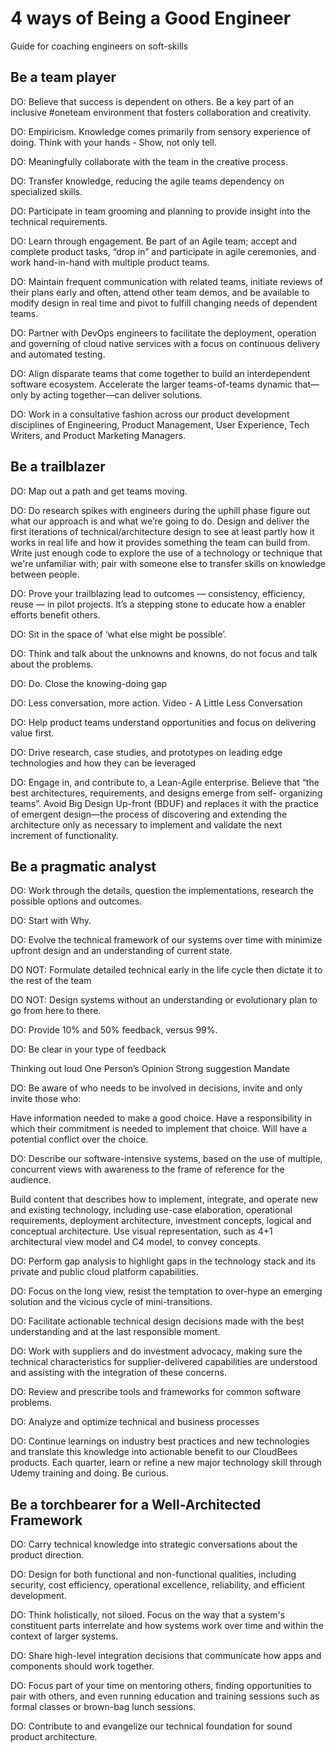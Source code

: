 # 4 ways of Being a Good Engineer

Guide for coaching engineers on soft-skills

## Be a team player

DO: Believe that success is dependent on others. Be a key part of an inclusive #oneteam environment
that fosters collaboration and creativity.

DO: Empiricism. Knowledge comes primarily from sensory experience of doing. Think with your hands -
Show, not only tell.

DO: Meaningfully collaborate with the team in the creative process.

DO: Transfer knowledge, reducing the agile teams dependency on specialized skills.

DO: Participate in team grooming and planning to provide insight into the technical requirements.

DO: Learn through engagement. Be part of an Agile team; accept and complete product tasks, “drop in”
and participate in agile ceremonies, and work hand-in-hand with multiple product teams.

DO: Maintain frequent communication with related teams, initiate reviews of their plans early and
often, attend other team demos, and be available to modify design in real time and pivot to fulfill
changing needs of dependent teams.

DO: Partner with DevOps engineers to facilitate the deployment, operation and governing of cloud
native services with a focus on continuous delivery and automated testing.

DO: Align disparate teams that come together to build an interdependent software ecosystem.
Accelerate the larger teams-of-teams dynamic that—only by acting together—can deliver solutions.

DO: Work in a consultative fashion across our product development disciplines of Engineering,
Product Management, User Experience, Tech Writers, and Product Marketing Managers.

## Be a trailblazer

DO: Map out a path and get teams moving.

DO: Do research spikes with engineers during the uphill phase figure out what our approach is and
what we’re going to do. Design and deliver the first iterations of technical/architecture design to
see at least partly how it works in real life and how it provides something the team can build from.
Write just enough code to explore the use of a technology or technique that we're unfamiliar with;
pair with someone else to transfer skills on knowledge between people.

DO: Prove your trailblazing lead to outcomes — consistency, efficiency, reuse — in pilot projects.
It’s a stepping stone to educate how a enabler efforts benefit others.

DO: Sit in the space of ‘what else might be possible’.

DO: Think and talk about the unknowns and knowns, do not focus and talk about the problems.

DO: Do. Close the knowing-doing gap

DO: Less conversation, more action. Video - A Little Less Conversation

DO: Help product teams understand opportunities and focus on delivering value first.

DO: Drive research, case studies, and prototypes on leading edge technologies and how they can be
leveraged

DO: Engage in, and contribute to, a Lean-Agile enterprise. Believe that “the best architectures,
requirements, and designs emerge from self- organizing teams”. Avoid Big Design Up-front (BDUF) and
replaces it with the practice of emergent design—the process of discovering and extending the
architecture only as necessary to implement and validate the next increment of functionality.

## Be a pragmatic analyst

DO: Work through the details, question the implementations, research the possible options and
outcomes.

DO: Start with Why.

DO: Evolve the technical framework of our systems over time with minimize upfront design and an
understanding of current state.

DO NOT: Formulate detailed technical early in the life cycle then dictate it to the rest of the team

DO NOT: Design systems without an understanding or evolutionary plan to go from here to there.

DO: Provide 10% and 50% feedback, versus 99%.

DO: Be clear in your type of feedback

Thinking out loud One Person’s Opinion Strong suggestion Mandate

DO: Be aware of who needs to be involved in decisions, invite and only invite those who:

Have information needed to make a good choice. Have a responsibility in which their commitment is
needed to implement that choice. Will have a potential conflict over the choice.

DO: Describe our software-intensive systems, based on the use of multiple, concurrent views with
awareness to the frame of reference for the audience.

Build content that describes how to implement, integrate, and operate new and existing technology,
including use-case elaboration, operational requirements, deployment architecture, investment
concepts, logical and conceptual architecture. Use visual representation, such as 4+1 architectural
view model and C4 model, to convey concepts.

DO: Perform gap analysis to highlight gaps in the technology stack and its private and public cloud
platform capabilities.

DO: Focus on the long view, resist the temptation to over-hype an emerging solution and the vicious
cycle of mini-transitions.

DO: Facilitate actionable technical design decisions made with the best understanding and at the
last responsible moment.

DO: Work with suppliers and do investment advocacy, making sure the technical characteristics for
supplier-delivered capabilities are understood and assisting with the integration of these concerns.

DO: Review and prescribe tools and frameworks for common software problems.

DO: Analyze and optimize technical and business processes

DO: Continue learnings on industry best practices and new technologies and translate this knowledge
into actionable benefit to our CloudBees products. Each quarter, learn or refine a new major
technology skill through Udemy training and doing. Be curious.

## Be a torchbearer for a Well-Architected Framework

DO: Carry technical knowledge into strategic conversations about the product direction.

DO: Design for both functional and non-functional qualities, including security, cost efficiency,
operational excellence, reliability, and efficient development.

DO: Think holistically, not siloed. Focus on the way that a system's constituent parts interrelate
and how systems work over time and within the context of larger systems.

DO: Share high-level integration decisions that communicate how apps and components should work
together.

DO: Focus part of your time on mentoring others, finding opportunities to pair with others, and even
running education and training sessions such as formal classes or brown-bag lunch sessions.

DO: Contribute to and evangelize our technical foundation for sound product architecture.
